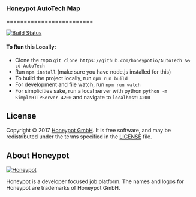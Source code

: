 ### Honeypot AutoTech Map
=========================

[![Build Status](https://travis-ci.org/honeypotio/AutoTech.svg)][1]

#### To Run this Locally:
- Clone the repo `git clone https://github.com/honeypotio/AutoTech && cd AutoTech`
- Run `npm install` (make sure you have node.js installed for this)
- To build the project locally, run `npm run build`
- For development and file watch, run `npm run watch`
- For simplicities sake, run a local server with python `python -m SimpleHTTPServer 4200` and navigate to `localhost:4200`

License
-------

Copyright © 2017 [Honeypot GmbH][2]. It is free software, and may be
redistributed under the terms specified in the [LICENSE](/LICENSE) file.

About Honeypot
--------------

[![Honeypot](https://www.honeypot.io/logo.png)][2]

Honeypot is a developer focused job platform.
The names and logos for Honeypot are trademarks of Honeypot GmbH.

[1]: https://travis-ci.org/honeypotio/AutoTech
[2]: https://www.honeypot.io?utm_source=github
